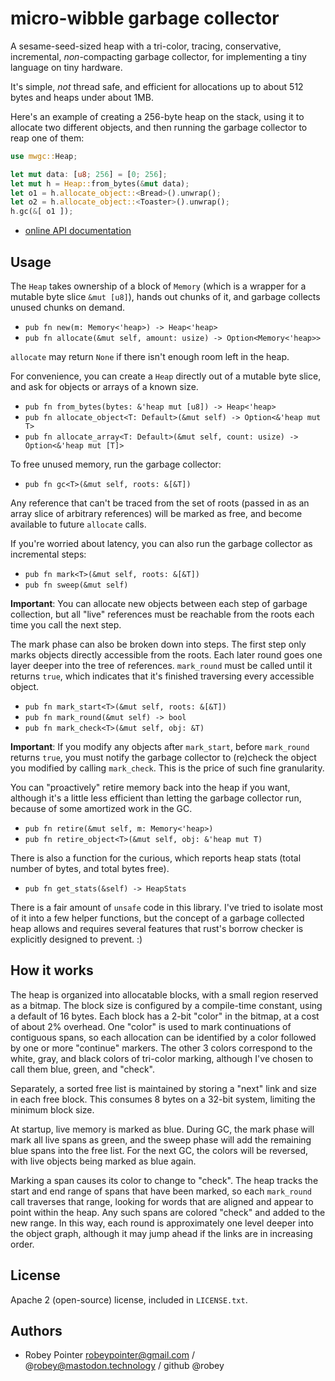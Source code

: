 # micro-wibble garbage collector

A sesame-seed-sized heap with a tri-color, tracing, conservative, incremental, _non_-compacting garbage collector, for implementing a tiny language on tiny hardware.

It's simple, _not_ thread safe, and efficient for allocations up to about 512 bytes and heaps under about 1MB.

Here's an example of creating a 256-byte heap on the stack, using it to allocate two different objects, and then running the garbage collector to reap one of them:

```rust
use mwgc::Heap;

let mut data: [u8; 256] = [0; 256];
let mut h = Heap::from_bytes(&mut data);
let o1 = h.allocate_object::<Bread>().unwrap();
let o2 = h.allocate_object::<Toaster>().unwrap();
h.gc(&[ o1 ]);
```

- [online API documentation](https://robey.github.io/mwgc/mwgc/index.html)


## Usage

The `Heap` takes ownership of a block of `Memory` (which is a wrapper for a mutable byte slice `&mut [u8]`), hands out chunks of it, and garbage collects unused chunks on demand.

- `pub fn new(m: Memory<'heap>) -> Heap<'heap>`
- `pub fn allocate(&mut self, amount: usize) -> Option<Memory<'heap>>`

`allocate` may return `None` if there isn't enough room left in the heap.

For convenience, you can create a `Heap` directly out of a mutable byte slice, and ask for objects or arrays of a known size.

- `pub fn from_bytes(bytes: &'heap mut [u8]) -> Heap<'heap>`
- `pub fn allocate_object<T: Default>(&mut self) -> Option<&'heap mut T>`
- `pub fn allocate_array<T: Default>(&mut self, count: usize) -> Option<&'heap mut [T]>`

To free unused memory, run the garbage collector:

- `pub fn gc<T>(&mut self, roots: &[&T])`

Any reference that can't be traced from the set of roots (passed in as an array slice of arbitrary references) will be marked as free, and become available to future `allocate` calls.

If you're worried about latency, you can also run the garbage collector as incremental steps:

- `pub fn mark<T>(&mut self, roots: &[&T])`
- `pub fn sweep(&mut self)`

**Important**: You can allocate new objects between each step of garbage collection, but all "live" references must be reachable from the roots each time you call the next step.

The mark phase can also be broken down into steps. The first step only marks objects directly accessible from the roots. Each later round goes one layer deeper into the tree of references. `mark_round` must be called until it returns `true`, which indicates that it's finished traversing every accessible object.

- `pub fn mark_start<T>(&mut self, roots: &[&T])`
- `pub fn mark_round(&mut self) -> bool`
- `pub fn mark_check<T>(&mut self, obj: &T)`

**Important**: If you modify any objects after `mark_start`, before `mark_round` returns `true`, you must notify the garbage collector to (re)check the object you modified by calling `mark_check`. This is the price of such fine granularity.

You can "proactively" retire memory back into the heap if you want, although it's a little less efficient than letting the garbage collector run, because of some amortized work in the GC.

- `pub fn retire(&mut self, m: Memory<'heap>)`
- `pub fn retire_object<T>(&mut self, obj: &'heap mut T)`

There is also a function for the curious, which reports heap stats (total number of bytes, and total bytes free).

- `pub fn get_stats(&self) -> HeapStats`

There is a fair amount of `unsafe` code in this library. I've tried to isolate most of it into a few helper functions, but the concept of a garbage collected heap allows and requires several features that rust's borrow checker is explicitly designed to prevent. :)


## How it works

The heap is organized into allocatable blocks, with a small region reserved as a bitmap. The block size is configured by a compile-time constant, using a default of 16 bytes. Each block has a 2-bit "color" in the bitmap, at a cost of about 2% overhead. One "color" is used to mark continuations of contiguous spans, so each allocation can be identified by a color followed by one or more "continue" markers. The other 3 colors correspond to the white, gray, and black colors of tri-color marking, although I've chosen to call them blue, green, and "check".

Separately, a sorted free list is maintained by storing a "next" link and size in each free block. This consumes 8 bytes on a 32-bit system, limiting the minimum block size.

At startup, live memory is marked as blue. During GC, the mark phase will mark all live spans as green, and the sweep phase will add the remaining blue spans into the free list. For the next GC, the colors will be reversed, with live objects being marked as blue again.

Marking a span causes its color to change to "check". The heap tracks the start and end range of spans that have been marked, so each `mark_round` call traverses that range, looking for words that are aligned and appear to point within the heap. Any such spans are colored "check" and added to the new range. In this way, each round is approximately one level deeper into the object graph, although it may jump ahead if the links are in increasing order.


## License

Apache 2 (open-source) license, included in `LICENSE.txt`.


## Authors

- Robey Pointer <robeypointer@gmail.com> / @robey@mastodon.technology / github @robey
